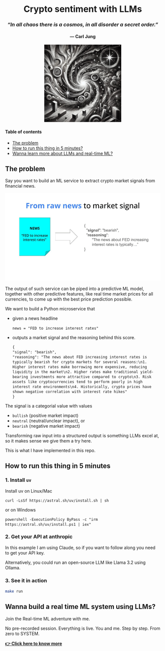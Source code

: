 <div align="center">
    <h1>Crypto sentiment with LLMs</h1>
    <h3><i>“In all chaos there is a cosmos, in all disorder a secret order.”</i></h3>
<h4>― Carl Jung</h4>
    <img src="./media/cover.jpg" width='250' />
</div>

#### Table of contents
* [The problem](#the-problem)
* [How to run this thing in 5 minutes?](#how-to-run-this-thing-in-5-minutes)
* [Wanna learn more about LLMs and real-time ML?](#wanna-learn-more-about-llms-and-real-time-ml)


## The problem

Say you want to build an ML service to extract crypto market signals from financial news.

![Crypto sentiment analysis pipeline](./media/steps.gif)

The output of such service can be piped into a predictive ML model, together with other predictive features, like real time market prices for all currencies, to come up with the best price prediction possible.

We want to build a Python microservice that

* given a news headline

    ```news = "FED to increase interest rates"```

* outputs a market signal and the reasoning behind this score.
    ```
    {
    "signal": "bearish",
    "reasoning": "The news about FED increasing interest rates is typically bearish for crypto markets for several reasons:\n1. Higher interest rates make borrowing more expensive, reducing liquidity in the market\n2. Higher rates make traditional yield-bearing investments more attractive compared to crypto\n3. Risk assets like cryptocurrencies tend to perform poorly in high interest rate environments\n4. Historically, crypto prices have shown negative correlation with interest rate hikes"
    }
    ```

The signal is a categorial value with values

- `bullish` (positive market impact)
- `neutral` (neutral/unclear impact), or
- `bearish` (negative market impact)

Transforming raw input into a structured output is something LLMs excel at, so it makes sense we give them a try here.

This is what I have implemented in this repo.

## How to run this thing in 5 minutes

### 1. Install `uv`

Install uv on Linux/Mac

```
curl -LsSf https://astral.sh/uv/install.sh | sh
```

or on Windows

```
powershell -ExecutionPolicy ByPass -c "irm https://astral.sh/uv/install.ps1 | iex"
```


### 2. Get your API at anthropic
In this example I am using Claude, so if you want to follow along you need to get your API key.

Alternatively, you could run an open-source LLM like Llama 3.2 using Ollama.

### 3. See it in action
```bash
make run
```

## Wanna build a real time ML system using LLMs?
Join the Real-time ML adventure with me.

No pre-recorded session.
Everything is live.
You and me.
Step by step.
From zero to SYSTEM.

**[👉 Click here to know more](https://realtimeml.carrd.co/)**

